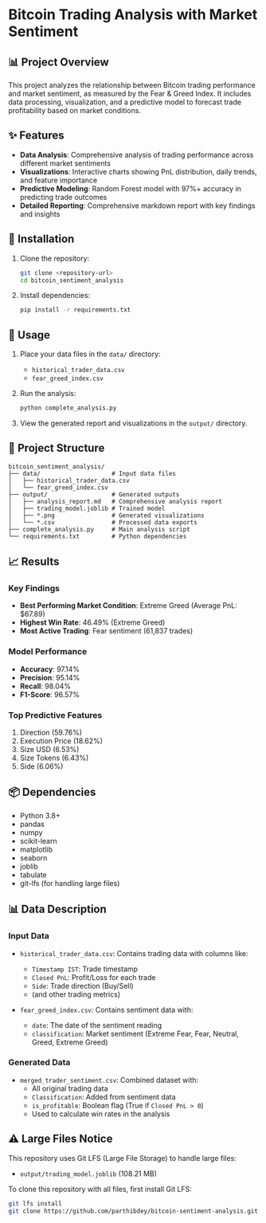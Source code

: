 # Bitcoin Trading Analysis with Market Sentiment

## 📊 Project Overview
This project analyzes the relationship between Bitcoin trading performance and market sentiment, as measured by the Fear & Greed Index. It includes data processing, visualization, and a predictive model to forecast trade profitability based on market conditions.

## ✨ Features
- **Data Analysis**: Comprehensive analysis of trading performance across different market sentiments
- **Visualizations**: Interactive charts showing PnL distribution, daily trends, and feature importance
- **Predictive Modeling**: Random Forest model with 97%+ accuracy in predicting trade outcomes
- **Detailed Reporting**: Comprehensive markdown report with key findings and insights

## 🚀 Installation

1. Clone the repository:
   ```bash
   git clone <repository-url>
   cd bitcoin_sentiment_analysis
   ```

2. Install dependencies:
   ```bash
   pip install -r requirements.txt
   ```

## 🏃 Usage

1. Place your data files in the `data/` directory:
   - `historical_trader_data.csv`
   - `fear_greed_index.csv`

2. Run the analysis:
   ```bash
   python complete_analysis.py
   ```

3. View the generated report and visualizations in the `output/` directory.

## 📁 Project Structure
```
bitcoin_sentiment_analysis/
├── data/                    # Input data files
│   ├── historical_trader_data.csv
│   └── fear_greed_index.csv
├── output/                  # Generated outputs
│   ├── analysis_report.md   # Comprehensive analysis report
│   ├── trading_model.joblib # Trained model
│   ├── *.png                # Generated visualizations
│   └── *.csv                # Processed data exports
├── complete_analysis.py     # Main analysis script
└── requirements.txt         # Python dependencies
```

## 📈 Results

### Key Findings
- **Best Performing Market Condition**: Extreme Greed (Average PnL: $67.89)
- **Highest Win Rate**: 46.49% (Extreme Greed)
- **Most Active Trading**: Fear sentiment (61,837 trades)

### Model Performance
- **Accuracy**: 97.14%
- **Precision**: 95.14%
- **Recall**: 98.04%
- **F1-Score**: 96.57%

### Top Predictive Features
1. Direction (59.76%)
2. Execution Price (18.62%)
3. Size USD (6.53%)
4. Size Tokens (6.43%)
5. Side (6.06%)

## 📦 Dependencies
- Python 3.8+
- pandas
- numpy
- scikit-learn
- matplotlib
- seaborn
- joblib
- tabulate
- git-lfs (for handling large files)

## 📊 Data Description

### Input Data
- `historical_trader_data.csv`: Contains trading data with columns like:
  - `Timestamp IST`: Trade timestamp
  - `Closed PnL`: Profit/Loss for each trade
  - `Side`: Trade direction (Buy/Sell)
  - (and other trading metrics)

- `fear_greed_index.csv`: Contains sentiment data with:
  - `date`: The date of the sentiment reading
  - `classification`: Market sentiment (Extreme Fear, Fear, Neutral, Greed, Extreme Greed)

### Generated Data
- `merged_trader_sentiment.csv`: Combined dataset with:
  - All original trading data
  - `Classification`: Added from sentiment data
  - `is_profitable`: Boolean flag (True if `Closed PnL > 0`)
  - Used to calculate win rates in the analysis

## ⚠️ Large Files Notice
This repository uses Git LFS (Large File Storage) to handle large files:
- `output/trading_model.joblib` (108.21 MB)

To clone this repository with all files, first install Git LFS:
```bash
git lfs install
git clone https://github.com/parthibdey/bitcoin-sentiment-analysis.git
```
